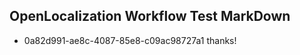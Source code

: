 ## OpenLocalization Workflow Test MarkDown
* 0a82d991-ae8c-4087-85e8-c09ac98727a1 
thanks!<!--HONumber=Mar16_HO3-->
